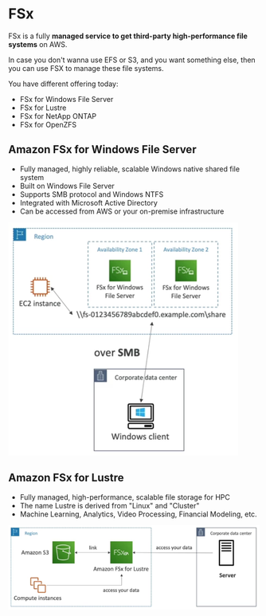 # FSx

FSx is a fully **managed service to get third-party high-performance file systems** on AWS. 

In case you don't wanna use EFS or S3, and you want something else, then you can use FSX to manage these file systems.

You have different offering today:
- FSx for Windows File Server
- FSx for Lustre
- FSx for NetApp ONTAP
- FSx for OpenZFS

## Amazon FSx for Windows File Server

- Fully managed, highly reliable, scalable Windows native shared file system
- Built on Windows File Server
- Supports SMB protocol and Windows NTFS
- Integrated with Microsoft Active Directory
- Can be accessed from AWS or your on-premise infrastructure

![Amazon FSx for Windows File Server](../../images/ec2_storage/fsx_for_windows.png)

## Amazon FSx for Lustre

- Fully managed, high-performance, scalable file storage for HPC
- The name Lustre is derived from "Linux" and "Cluster"
- Machine Learning, Analytics, Video Processing, Financial Modeling, etc.

![Amazon FSx for Lustre](../../images/ec2_storage/fsx_for_lustre.png)



